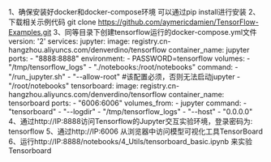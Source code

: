 1、确保安装好docker和docker-compose环境
   可以通过pip install进行安装
2、下载相关示例代码
   git clone https://github.com/aymericdamien/TensorFlow-Examples.git
3、同等目录下创建tensorflow运行的docker-compose.yml文件
   version: '2'
   services:
     jupyter:
       image: registry.cn-hangzhou.aliyuncs.com/denverdino/tensorflow
       container_name: jupyter
       ports:
         - "8888:8888"
       environment:
         - PASSWORD=tensorflow
       volumes:
         - "/tmp/tensorflow_logs"
         - "./notebooks:/root/notebooks"
       command:
         - "/run_jupyter.sh"
         - "--allow-root"   #该配置必须，否则无法启动jupyter
         - "/root/notebooks"
    tensorboard:
       image: registry.cn-hangzhou.aliyuncs.com/denverdino/tensorflow
       container_name: tensorboard
       ports:
         - "6006:6006"
       volumes_from:
         - jupyter
       command:
         - "tensorboard"
         - "--logdir"
         - "/tmp/tensorflow_logs"
         - "--host"
         - "0.0.0.0"
4、通过http://IP:8888访问Tensorflow的Jupyter交互实验环境，登录密码为: tensorflow
5、通过http://IP:6006 从浏览器中访问模型可视化工具TensorBoard
6、运行http://IP:8888/notebooks/4_Utils/tensorboard_basic.ipynb 来实验Tensorboard

